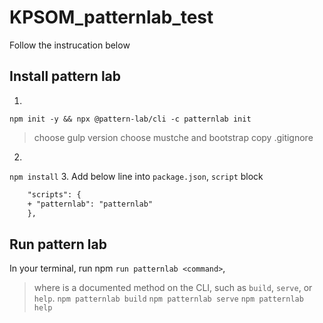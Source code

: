 # KPSOM_patternlab_test

Follow the instrucation below
## Install pattern lab
1.
```npm init -y && npx @pattern-lab/cli -c patternlab init```

> choose gulp version
> choose mustche and bootstrap
copy .gitignore

2.
```npm install```
3. Add below line into `package.json`, `script` block
```diff
    "scripts": {
    + "patternlab": "patternlab"
    },
```

## Run pattern lab
In your terminal, run npm ```run patternlab <command>```, 
> where <command> is a documented method on the CLI, such as `build`, `serve`, or `help`.
```npm patternlab build```
```npm patternlab serve```
```npm patternlab help```